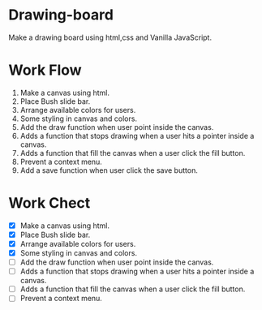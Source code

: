 # Drawing-board

Make a drawing board using html,css and Vanilla JavaScript.

# Work Flow

1. Make a canvas using html.
2. Place Bush slide bar.
3. Arrange available colors for users.
4. Some styling in canvas and colors.
5. Add the draw function when user point inside the canvas.
6. Adds a function that stops drawing when a user hits a pointer inside a canvas.
7. Adds a function that fill the canvas when a user click the fill button.
8. Prevent a context menu.
9. Add a save function when user click the save button.

# Work Chect

- [x] Make a canvas using html.
- [x] Place Bush slide bar.
- [x] Arrange available colors for users.
- [x] Some styling in canvas and colors.
- [ ] Add the draw function when user point inside the canvas.
- [ ] Adds a function that stops drawing when a user hits a pointer inside a canvas.
- [ ] Adds a function that fill the canvas when a user click the fill button.
- [ ] Prevent a context menu.
